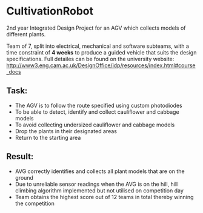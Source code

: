 # CultivationRobot
2nd year Integrated Design Project for an AGV which collects models of different plants.


Team of 7, split into electrical, mechanical and software subteams, with a time constraint of **4 weeks** to produce a guided vehicle that suits the design specifications. Full detailes can be found on the university website:
http://www3.eng.cam.ac.uk/DesignOffice/idp/resources/index.html#course_docs

## Task:
* The AGV is to follow the route specified using custom photodiodes
* To be able to detect, identify and collect cauliflower and cabbage models
* To avoid collecting undersized cauliflower and cabbage models
* Drop the plants in their designated areas
* Return to the starting area

## Result:
* AVG correctly identifies and collects all plant models that are on the ground
* Due to unreliable sensor readings when the AVG is on the hill, hill climbing algorithm implemented but not utilised on competition day
* Team obtains the highest score out of 12 teams in total thereby winning the competition

